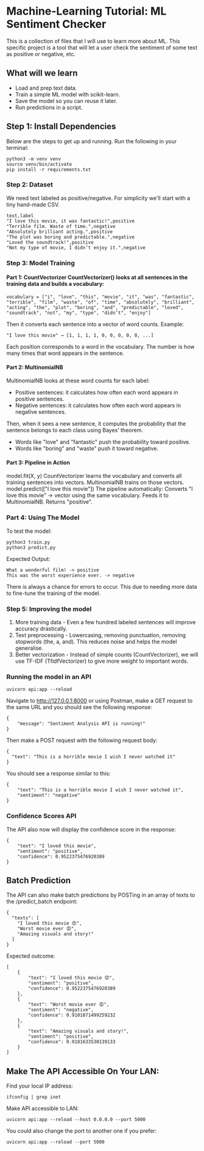 # Machine-Learning Tutorial: ML Sentiment Checker

This is a collection of files that I will use to learn more about ML. This specific project is a tool that will let a user check the sentiment of some text as positive or negative, etc.

## What will we learn

- Load and prep text data.
- Train a simple ML model with scikit-learn.
- Save the model so you can reuse it later.
- Run predictions in a script.

## Step 1: Install Dependencies

Below are the steps to get up and running. Run the following in your terminal:

```
python3 -m venv venv
source venv/bin/activate
pip install -r requirements.txt
```

### Step 2: Dataset

We need text labeled as positive/negative. For simplicity we'll start with a tiny hand-made CSV.

```
text,label
"I love this movie, it was fantastic!",positive
"Terrible film. Waste of time.",negative
"Absolutely brilliant acting.",positive
"The plot was boring and predictable.",negative
"Loved the soundtrack!",positive
"Not my type of movie, I didn’t enjoy it.",negative

```

### Step 3: Model Training

#### Part 1: CountVectorizer CountVectorizer() looks at all sentences in the training data and builds a vocabulary:

```
vocabulary = ["i", "love", "this", "movie", "it", "was", "fantastic", "terrible", "film", "waste", "of", "time", "absolutely", "brilliant", "acting", "the", "plot", "boring", "and", "predictable", "loved", "soundtrack", "not", "my", "type", "didn’t", "enjoy"]
```

Then it converts each sentence into a vector of word counts. Example:

```
"I love this movie" → [1, 1, 1, 1, 0, 0, 0, 0, 0, ...]
```

Each position corresponds to a word in the vocabulary. The number is how many times that word appears in the sentence.

#### Part 2: MultinomialNB

MultinomialNB looks at these word counts for each label:

- Positive sentences: it calculates how often each word appears in positive sentences.
- Negative sentences: it calculates how often each word appears in negative sentences.

Then, when it sees a new sentence, it computes the probability that the sentence belongs to each class using Bayes’ theorem.

- Words like "love" and "fantastic" push the probability toward positive.
- Words like "boring" and "waste" push it toward negative.

#### Part 3: Pipeline in Action

model.fit(X, y) CountVectorizer learns the vocabulary and converts all training sentences into vectors. MultinomialNB trains on those vectors. model.predict(["I love this movie"]) The pipeline automatically: Converts "I love this movie" → vector using the same vocabulary. Feeds it to MultinomialNB. Returns "positive".

### Part 4: Using The Model

To test the model:

```
python3 train.py
python3 predict.py
```

Expected Output:

```
What a wonderful film! -> positive
This was the worst experience ever. -> negative
```

There is always a chance for errors to occur. This due to needing more data to fine-tune the training of the model.

### Step 5: Improving the model

1. More training data - Even a few hundred labeled sentences will improve accuracy drastically.
2. Text preprocessing - Lowercasing, removing punctuation, removing stopwords (the, a, and). This reduces noise and helps the model generalise.
3. Better vectorization - Instead of simple counts (CountVectorizer), we will use TF-IDF (TfidfVectorizer) to give more weight to important words.

### Running the model in an API

```
uvicorn api:app --reload
```

Navigate to http://127.0.0.1:8000 or using Postman, make a GET request to the same URL and you should see the following response:

```
{
    "message": "Sentiment Analysis API is running!"
}
```

Then make a POST request with the following request body:

```
{
  "text": "This is a horrible movie I wish I never watched it"
}
```

You should see a response similar to this:

```
{
    "text": "This is a horrible movie I wish I never watched it",
    "sentiment": "negative"
}
```

### Confidence Scores API

The API also now will display the confidence score in the response:

```
{
    "text": "I loved this movie",
    "sentiment": "positive",
    "confidence": 0.9522375476920389
}
```

## Batch Prediction

The API can also make batch predictions by POSTing in an array of texts to the /predict_batch endpoint:

```
{
  "texts": [
    "I loved this movie 😍",
    "Worst movie ever 😡",
    "Amazing visuals and story!"
  ]
}
```

Expected outcome:

```
[
    {
        "text": "I loved this movie 😍",
        "sentiment": "positive",
        "confidence": 0.9522375476920389
    },
    {
        "text": "Worst movie ever 😡",
        "sentiment": "negative",
        "confidence": 0.9101871499259232
    },
    {
        "text": "Amazing visuals and story!",
        "sentiment": "positive",
        "confidence": 0.9181633530139133
    }
]
```

## Make The API Accessible On Your LAN:

Find your local IP address:

```
ifconfig | grep inet
```

Make API accessible to LAN:

```
uvicorn api:app --reload --host 0.0.0.0 --port 5000
```

You could also change the port to another one if you prefer:

```
uvicorn api:app --reload --port 5000
```
